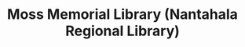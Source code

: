 ---
layout: repo
title: "Moss Memorial Library (Nantahala Regional Library)"
id: 5345
permalink: repos/5345/
---
